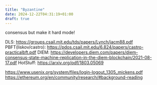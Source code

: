 ```yaml
---
title: "Byzantine"
date: 2024-12-22T04:31:19+01:00
draft: true
---
```


consensus but make it hard mode!

DLS: https://groups.csail.mit.edu/tds/papers/Lynch/jacm88.pdf
PBFT(liskov/castro): https://pdos.csail.mit.edu/6.824/papers/castro-practicalbft.pdf
DIEM: https://developers.diem.com/papers/diem-consensus-state-machine-replication-in-the-diem-blockchain/2021-08-17.pdf
HotStuff: https://arxiv.org/pdf/1803.05069

https://www.usenix.org/system/files/login-logout_1305_mickens.pdf
https://ethereum.org/en/community/research/#background-reading
